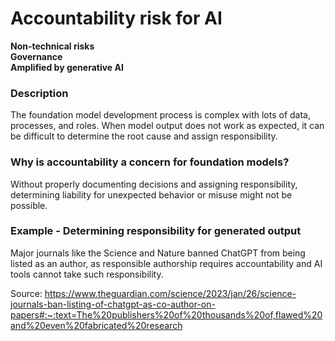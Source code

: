 # Accountability risk for AI

**Non-technical risks** \
**Governance** \
**Amplified by generative AI**

### Description

The foundation model development process is complex with lots of data, processes, and roles. When model output does not work as expected, it can be difficult to determine the root cause and assign responsibility.

### Why is accountability a concern for foundation models?

Without properly documenting decisions and assigning responsibility, determining liability for unexpected behavior or misuse might not be possible.

### Example - Determining responsibility for generated output

Major journals like the Science and Nature banned ChatGPT from being listed as an author, as responsible authorship requires accountability and AI tools cannot take such responsibility.

Source: https://www.theguardian.com/science/2023/jan/26/science-journals-ban-listing-of-chatgpt-as-co-author-on-papers#:~:text=The%20publishers%20of%20thousands%20of,flawed%20and%20even%20fabricated%20research